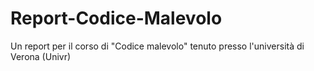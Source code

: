 # Report-Codice-Malevolo
Un report per il corso di "Codice malevolo" tenuto presso l'università di Verona (Univr)
